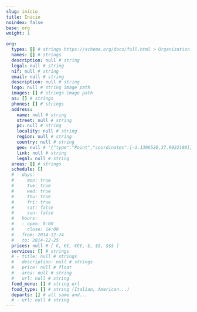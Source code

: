```yaml
---
slug: inicio
title: Inicio
noindex: false
base: org
weight: 1

org:
  types: [] # strings https://schema.org/docs/full.html > Organization...
  names: [] # strings
  description: null # string
  legal: null # string
  nif: null # string
  email: null # string
  description: null # string
  logo: null # string image path
  images: [] # strings image path
  as: [] # strings
  phones: [] # strings
  address:
    name: null # string
    street: null # string
    pc: null # string
    locality: null # string
    region: null # string
    country: null # string
    geo: null # '{"type":"Point","coordinates":[-1.1306520,37.9922180]}'
    link: null # string
    legal: null # string
  areas: [] # strings
  schedule: []
  # - days:
  #     mon: true
  #     tue: true
  #     wed: true
  #     thu: true
  #     fri: true
  #     sat: false
  #     sun: false
  #   hours:
  #   - open: 8:00
  #     close: 14:00
  #   from: 2014-12-24
  #   to: 2014-12-25
  prices: null # [ €, €€, €€€, $, $$, $$$ ]
  services: [] # strings
  # - title: null # strings
  #   description: null # strings
  #   price: null # float
  #   area: null # string
  #   url: null # string
  food_menu: [] # string url
  food_type: [] # string (Italian, American...)
  departs: [] # all same and...
  # - url: null # string
---
```

